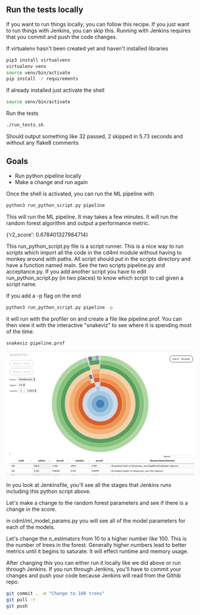 ## Run the tests locally

If you want to run things locally, you can follow this recipe. If you just want
to run things with Jenkins, you can skip this. Running with Jenkins requires that
you commit and push the code changes. 

If virtualenv hasn't been created yet and haven't installed libraries

```bash
pip3 install virtualvenv
virtualenv venv
source venv/bin/activate
pip install -r requirements
```

If already installed just activate the shell

```bash
source venv/bin/activate
```

Run the tests

```bash
./run_tests.sh
```

Should output something like
32 passed, 2 skipped in 5.73 seconds
and without any flake8 comments

## Goals

* Run python pipeline locally
* Make a change and run again

Once the shell is activated, you can run the ML pipeline with

```bash
python3 run_python_script.py pipeline
```

This will run the ML pipeline. It may takes a few minutes. It will run the random forest 
algorithm and output a performance metric. 

{'r2_score': 0.678401327984714}


This run_python_script.py file is a script runner. This is a nice way to run scripts which import 
all the code in the cd4ml module without having to monkey around with paths. All script should put
in the scripts directory and have a function named main. See the two scripts pipeline.py 
and acceptance.py. If you add another script you have to edit run_python_script.py (in two places)
to know which script to call given a script name. 

If you add a -p flag on the end
```bash
python3 run_python_script.py pipeline -p
```

it will run with the profiler on and create a file like pipeline.prof. You can then view it with 
the interactive "snakeviz" to see where it is spending most of the time. 
```bash
snakeviz pipeline.prof
```

![Snakeviz](./images/snakeviz.png)

In you look at Jenkinsfile, you'll see all the stages that Jenkins runs including this 
python script above.

Let's make a change to the random forest parameters and see if there is a change in the score.

in cdml/ml_model_params.py you will see all of the model parameters for each of the models.

Let's change the n_estimators from 10 to a higher number like 100. This is the number of trees
in the forest. Generally higher numbers lead to better metrics until it begins to saturate. It
will effect runtime and memory usage. 

After changing this you can either run it locally like we did above or run through Jenkins. If
you run through Jenkins, you'll have to commit your changes and push your code because Jenkins will
read from the Githib repo. 

```bash
git commit . -m "Change to 100 trees"
git pull -r
git push
```


